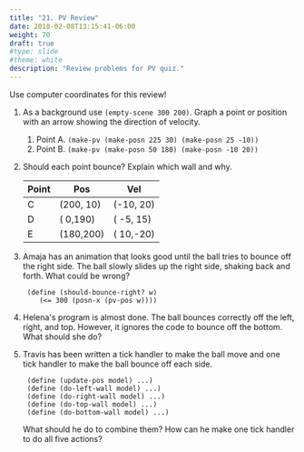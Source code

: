 ```yaml
---
title: "21. PV Review"
date: 2018-02-08T13:15:41-06:00
weight: 70
draft: true
#type: slide
#theme: white
description: "Review problems for PV quiz."
---
```


Use computer coordinates for this review!

1. As a background use `(empty-scene 300 200)`.
   Graph a point or position with an arrow showing the direction of velocity.

   1. Point A. ```(make-pv (make-posn 225 30) (make-posn 25 -10))```
   2. Point B. ```(make-pv (make-posn 50 180) (make-posn -10 20))```
   
   
2. Should each point bounce? Explain which wall and why.

    | Point |    Pos    |     Vel    |
    |-------|-----------|------------|
    |  C    | (200, 10) | (-10, 20)  |
    |  D    | (  0,190) | ( -5, 15)  |
    |  E    | (180,200) | ( 10,-20)  |
    
3. Amaja has an animation that looks good until the ball tries to bounce off the right side. The ball slowly slides up the right side, shaking back and forth. What could be wrong?

        (define (should-bounce-right? w)
           (<= 300 (posn-x (pv-pos w))))
           
4. Helena's program is almost done. The ball bounces correctly off the left, right, and top. However, it ignores the code to bounce off the bottom. What should she do?

5. Travis has been written a tick handler to make the ball move and
   one tick handler to make the ball bounce off each side.

        (define (update-pos model) ...)
        (define (do-left-wall model) ...)
        (define (do-right-wall model) ...)
        (define (do-top-wall model) ...)
        (define (do-bottom-wall model) ...)

    What should he do to combine them?
    How can he make one tick handler to do all five actions?
    
    
